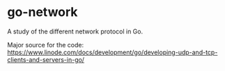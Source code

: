 # go-network
A study of the different network protocol in Go.

Major source for the code: https://www.linode.com/docs/development/go/developing-udp-and-tcp-clients-and-servers-in-go/
